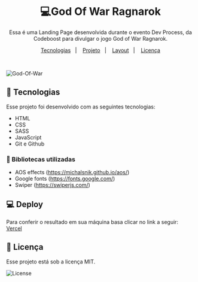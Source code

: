 <h1 align="center">💻God Of War Ragnarok </h1>
<p align="center">Essa é uma Landing Page desenvolvida durante o evento Dev Process, da Codeboost para divulgar o jogo God of War Ragnarok.</p>
<p align="center">
  <a href="#-tecnologias">Tecnologias</a>&nbsp;&nbsp;&nbsp;|&nbsp;&nbsp;&nbsp;
  <a href="#-projeto">Projeto</a>&nbsp;&nbsp;&nbsp;|&nbsp;&nbsp;&nbsp;
  <a href="#-deploy">Layout</a>&nbsp;&nbsp;&nbsp;|&nbsp;&nbsp;&nbsp;
  <a href="#memo-licença">Licença</a>
</p>

<br>

![God-Of-War](https://imgur.com/0nNmD9E)

## 🚀 Tecnologias

Esse projeto foi desenvolvido com as seguintes tecnologias:

- HTML
- CSS
- SASS
- JavaScript
- Git e Github

### 📍 Bibliotecas utilizadas

- AOS effects (https://michalsnik.github.io/aos/)
- Google fonts (https://fonts.google.com/)
- Swiper (https://swiperjs.com/)

## 💻 Deploy

Para conferir o resultado em sua máquina basa clicar no link a seguir: [Vercel](https://god-of-war-ragnarok-iota.vercel.app/)

## :memo: Licença

Esse projeto está sob a licença MIT.

<p align="left">
  <img alt="License" src="https://img.shields.io/static/v1?label=license&message=MIT&color=49AA26&labelColor=000000">
</p>
